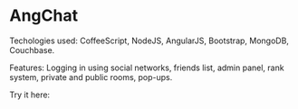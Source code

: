 # AngChat

Techologies used: CoffeeScript, NodeJS, AngularJS, Bootstrap, MongoDB, Couchbase.

Features: Logging in using social networks, friends list, admin panel, rank system, private and public rooms, pop-ups.

Try it here: 
